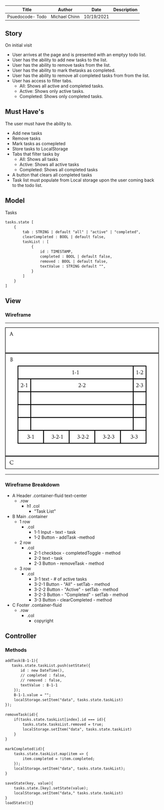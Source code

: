 | Title | Author | Date | Description |
|---|---|---|---|
| Psuedocode- Todo | Michael Chinn | 10/19/2021 |

## Story

On initial visit
- User arrives at the page and is presented with an emptyy todo list.
- User has the ability to add new tasks to the list.
- User has the ability to remove tasks from the list.
- User has the ability to mark thetasks as completed.
- User has the ability to remove all completed tasks from from the list.
- User has access to filter tabs.
    - All: Shows all active and completed tasks.
    - Active: Shows only active tasks.
    - Completed: Shows only completed tasks.

## Must Have's

The user must have the ability to.

- Add new tasks
- Remove tasks
- Mark tasks as comepleted
- Store tasks to LocalStorage
- Tabs that filter tasks by
    - All: Shows all tasks
    - Active: Shows all active tasks
    - Completed: Shows all completed tasks
- A button that clears all completed tasks
- Task list must populate from Local storage upon the user coming back to the todo list.

## Model
Tasks
```
tasks.state [
    {
        tab : STRING | default "all" | "active" | "completed",
        clearCompleted : BOOL | default false,
        taskList : [
            {
                id : TIMESTAMP, 
                completed : BOOL | default false,
                removed : BOOL | default false, 
                textValue : STRING default "",
            }
        ]
    }
]

```

## View

### Wireframe
---

![Wireframe](./src/img/pseudocode/01-wireframe.jpg)

---

### Wireframe Breakdown
- A Header .container-fluid text-center
    - .row
        - h1 .col
            - "Task List"
- B Main .container
    - 1 row
        - .col
            - 1-1 Input - text - task
            - 1-2 Button - addTask -method
    - 2 row
        - .col
            - 2-1 checkbox - completedToggle - method
            - 2-2 text - task
            - 2-3 Button - removeTask - method
    - 3 row
        - .col
            - 3-1 text - # of active tasks
            - 3-2-1 Button - "All" - setTab - method
            - 3-2-2 Button - "Active" - setTab - method
            - 3-2-3 Button - "Completed" - setTab - method
            - 3-3 Button - clearCompleted - method
- C Footer .container-fluid
    - .row
        - .col
            - copyright

## Controller

### Methods 

```
addTask(B-1-1){
   tasks.state.taskList.push(setState({
       id : new DateTime(),
       // completed : false,
       // removed : false,
       textValue : B-1-1
    });
    B-1-1.value = "";
    localStorage.setItem("data", tasks.state.taskList)
});

removeTask(id){
    if(tasks.state.taskList[index].id === id){
        tasks.state.tasksList.removed = true;
        localStorage.setItem("data", tasks.state.taskList)
    }
}

markCompleted(id){
    tasks.state.taskList.map(item => {
        item.completed = !item.completed;
    });
    localStorage.setItem("data", tasks.state.taskList);
}

saveState(key, value){
    tasks.state.[key].setState(value);
    localStorage.setItem("data," tasks.state.taskList)
}
loadState(){}
```